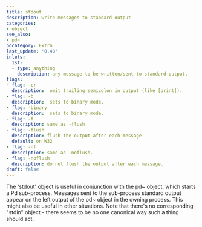 ```yaml
---
title: stdout
description: write messages to standard output
categories:
- object
see_also:
- pd~
pdcategory: Extra
last_update: '0.48'
inlets:
  1st:
  - type: anything
    description: any message to be written/sent to standard output.
flags:
- flag: -cr
  description:  omit trailing semicolon in output (like [print]).
- flag: -b
  description:  sets to binary mode.
- flag: -binary
  description:  sets to binary mode.
- flag: -f
  description: same as -flush.
- flag: -flush
  description: flush the output after each message 
  default: on W32
- flag: -nf
  description: same as -noflush.
- flag: -noflush
  description: do not flush the output after each message.  
draft: false
---
```

The 'stdout' object is useful in conjunction with the pd~ object, which starts a Pd sub-process. Messages sent to the sub-process standard output appear on the left output of the pd~ object in the owning process. This might also be useful in other situations. Note that there's no corresponding "stdin" object - there seems to be no one canonical way such a thing should act.